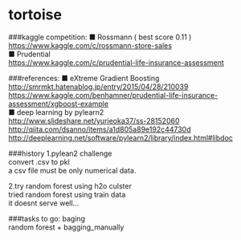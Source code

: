 # tortoise

###kaggle competition:
■ Rossmann ( best score 0.11 )
https://www.kaggle.com/c/rossmann-store-sales  
■ Prudential  
https://www.kaggle.com/c/prudential-life-insurance-assessment  

###references:
■ eXtreme Gradient Boosting  
http://smrmkt.hatenablog.jp/entry/2015/04/28/210039  
https://www.kaggle.com/benhamner/prudential-life-insurance-assessment/xgboost-example  
■ deep learning by pylearn2  
http://www.slideshare.net/yurieoka37/ss-28152060  
http://qiita.com/dsanno/items/a1d805a89e192c44730d 
http://deeplearning.net/software/pylearn2/library/index.html#libdoc

###history
1.pylean2 challenge  
convert .csv to pkl  
a csv file must be only numerical data.

2.try random forest using h2o culster    
tried random forest using train data  
it doesnt serve well...   

###tasks to go:
baging  
random forest + bagging_manually
